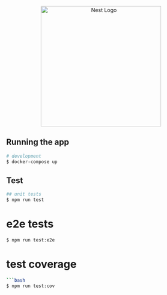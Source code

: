 <p align="center">
  <a href="http://nestjs.com/" target="blank"><img src="https://nestjs.com/img/logo_text.svg" width="320" alt="Nest Logo" /></a>
</p>

## Running the app

```bash
# development
$ docker-compose up
```

## Test

```bash
## unit tests
$ npm run test
```

# e2e tests

```bash
$ npm run test:e2e
```

# test coverage

````bash
```bash
$ npm run test:cov
````
